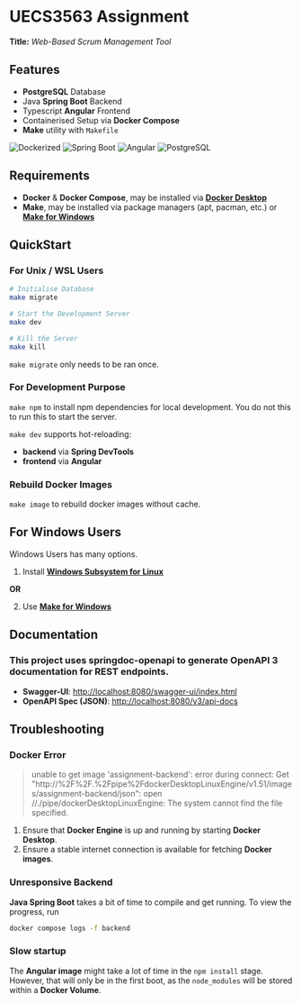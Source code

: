 # UECS3563 Assignment
**Title:** *Web-Based Scrum Management Tool*

## Features
* **PostgreSQL** Database
* Java **Spring Boot** Backend
* Typescript **Angular** Frontend
* Containerised Setup via **Docker Compose**
* **Make** utility with `Makefile`

![Dockerized](https://img.shields.io/badge/Containerized-Docker-blue)
![Spring Boot](https://img.shields.io/badge/Backend-SpringBoot-green)
![Angular](https://img.shields.io/badge/Frontend-Angular-red)
![PostgreSQL](https://img.shields.io/badge/Database-PostgreSQL-blue)

## Requirements
* **Docker** & **Docker Compose**, may be installed via [**Docker Desktop**](https://www.docker.com/products/docker-desktop/)
* **Make**, may be installed via package managers (apt, pacman, etc.) or [**Make for Windows**](https://gnuwin32.sourceforge.net/packages/make.htm)

## QuickStart
### For Unix / WSL Users
```sh
# Initialise Database
make migrate

# Start the Development Server
make dev

# Kill the Server
make kill
```
`make migrate` only needs to be ran once.

### For Development Purpose
`make npm` to install npm dependencies for local development.
You do not this to run this to start the server.

`make dev` supports hot-reloading:
* **backend** via **Spring DevTools**
* **frontend** via **Angular**

### Rebuild Docker Images
`make image` to rebuild docker images without cache.

## For Windows Users
Windows Users has many options.
1. Install [**Windows Subsystem for Linux**](https://learn.microsoft.com/en-us/windows/wsl/install)

**OR**

2. Use [**Make for Windows**](https://gnuwin32.sourceforge.net/packages/make.htm)

## Documentation
### This project uses springdoc-openapi to generate OpenAPI 3 documentation for REST endpoints.
* **Swagger-UI**: [http://localhost:8080/swagger-ui/index.html](http://localhost:8080/swagger-ui/index.html)
* **OpenAPI Spec (JSON)**: [http://localhost:8080/v3/api-docs](http://localhost:8080/v3/api-docs)

## Troubleshooting
### Docker Error
> unable to get image 'assignment-backend': error during connect: Get "http://%2F%2F.%2Fpipe%2FdockerDesktopLinuxEngine/v1.51/images/assignment-backend/json": open //./pipe/dockerDesktopLinuxEngine: The system cannot find the file specified.
1. Ensure that **Docker Engine** is up and running by starting **Docker Desktop**.
2. Ensure a stable internet connection is available for fetching **Docker images**.

### Unresponsive Backend
**Java Spring Boot** takes a bit of time to compile and get running. To view the progress, run
```sh
docker compose logs -f backend
```

### Slow startup
The **Angular image** might take a lot of time in the `npm install` stage.  
However, that will only be in the first boot, as the `node_modules` will be stored within a **Docker Volume**.
